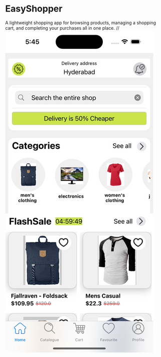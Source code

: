 # EasyShopper
A lightweight shopping app for browsing products, managing a shopping cart, and completing your purchases all in one place.
//![image alt](https://github.com/johnprakash554/EasyShopper/blob/main/TaskPoc/Screenshots/HomeScreen.png?raw=true)
